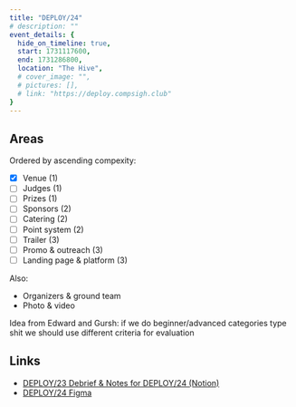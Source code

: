 ```yaml
---
title: "DEPLOY/24"
# description: ""
event_details: {
  hide_on_timeline: true,
  start: 1731117600,
  end: 1731286800,
  location: "The Hive",
  # cover_image: "",
  # pictures: [],
  # link: "https://deploy.compsigh.club"
}
---
```


## Areas

Ordered by ascending compexity:

- [x] Venue (1)
- [ ] Judges (1)
- [ ] Prizes (1)
- [ ] Sponsors (2)
- [ ] Catering (2)
- [ ] Point system (2)
- [ ] Trailer (3)
- [ ] Promo & outreach (3)
- [ ] Landing page & platform (3)

Also:

- Organizers & ground team
- Photo & video

Idea from Edward and Gursh: if we do beginner/advanced
categories type shit we should use different criteria for evaluation

## Links

- [DEPLOY/23 Debrief & Notes for DEPLOY/24 (Notion)](https://www.notion.so/compsigh/DEPLOY-23-Debrief-Notes-for-DEPLOY-24-41fc140f771f4e84aadd7a8b743edccd)
- [DEPLOY/24 Figma](https://www.figma.com/design/VpUYrCmMWZ4QgTRxdRYhfz/24?node-id=3-21&t=mqVHo6c71tMPo0hs-1)
